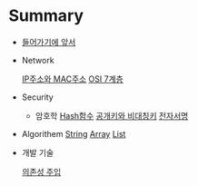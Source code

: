 # Summary

* [들어가기에 앞서](README.md)

- Network

    [IP주소와 MAC주소](./Network/IP&MAC.md)
    [OSI 7계층](./Network/OSI7계층.md)

- Security

    - 암호학
        [Hash함수](./Security/Hash.md)
        [공개키와 비대칭키](./Security/publicKey_privateKey.md)
        [전자서명](./Security/eledronic_signature.md)



- Algorithem
    [String](./Language/Python/Algorithem/String/README.md) 
    [Array](./Language/Python/Algorithem/Array/README.md)
    [List](./Language/Python/ALgorithem/List/README.md)

- 개발 기술

    [의존성 주입](./Dev_Tech/DI.md)
